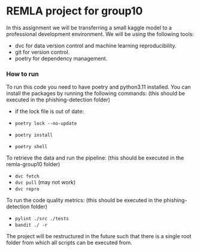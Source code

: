 # REMLA project for group10
In this assignment we will be transferring a small kaggle model to a professional development environment. We will be using the following tools:
- dvc for data version control and machine learning reproducibility.
- git for version control.
- poetry for dependency management.

### How to run
To run this code you need to have poetry and python3.11 installed. 
You can install the packages by running the following commands:
(this should be executed in the phishing-detection folder)

- if the lock file is out of date:
- ```poetry lock --no-update```

- ```poetry install```
- ```poetry shell```

To retrieve the data and run the pipeline:
(this should be executed in the remla-group10 folder)
- ```dvc fetch```
- ```dvc pull``` (may not work)
- ```dvc repro```

To run the code quality metrics:
(this should be executed in the phishing-detection folder)
- ```pylint ./src ./tests```
- ```bandit ./ -r```

The project will be restructured in the future such that there is a single root folder from which all scripts can be executed from.
